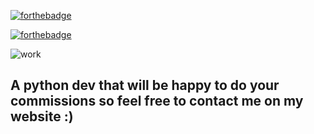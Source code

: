 [![forthebadge](https://forthebadge.com/images/badges/powered-by-black-magic.svg)](https://forthebadge.com)
<!--[![forthebadge](https://forthebadge.com/images/badges/fuck-it-ship-it.svg)](https://forthebadge.com)-->
[![forthebadge](https://forthebadge.com/images/badges/made-with-python.svg)](https://forthebadge.com)

![work](https://github-readme-stats.vercel.app/api?username=yourdarl1ng&theme=blue-green])

## A python dev that will be happy to do your commissions so feel free to contact me on my website :)


<!--
**yourdarl1ng/yourdarl1ng** is a ✨ _special_ ✨ repository because its `README.md` (this file) appears on your GitHub profile.

Here are some ideas to get you started:

- 🔭 I’m currently working on ...
- 🌱 I’m currently learning ...
- 👯 I’m looking to collaborate on ...
- 🤔 I’m looking for help with ...
- 💬 Ask me about ...
- 📫 How to reach me: ...
- 😄 Pronouns: ...
- ⚡ Fun fact: ...
-->
